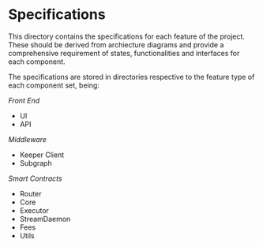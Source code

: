 # Specifications

This directory contains the specifications for each feature of the project. These should be derived from archiecture diagrams and provide a comprehensive requirement of states, functionalities and interfaces for each component.

The specifications are stored in directories respective to the feature type of each component set, being:

_Front End_

- UI
- API

_Middleware_

- Keeper Client
- Subgraph

_Smart Contracts_

- Router
- Core
- Executor
- StreamDaemon
- Fees
- Utils
